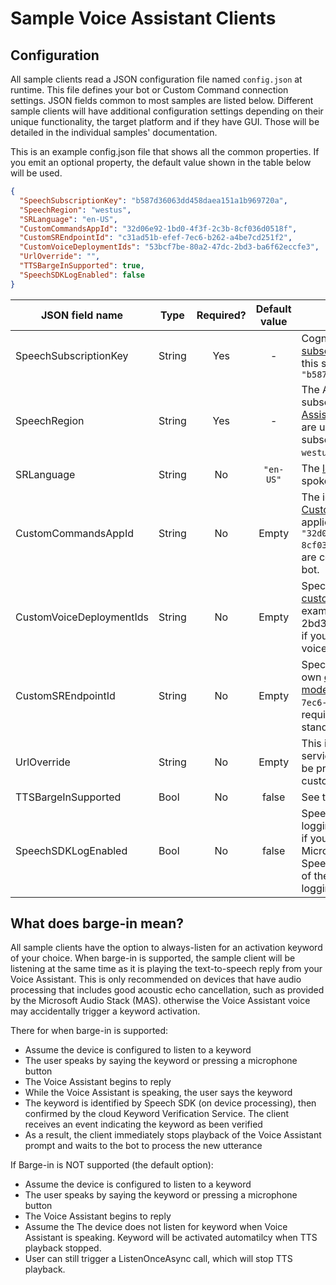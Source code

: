 # Sample Voice Assistant Clients

## Configuration

All sample clients read a JSON configuration file named ```config.json``` at runtime. This file defines your bot or Custom Command connection settings. JSON fields common to most samples are listed below. Different sample clients will have additional configuration settings depending on their unique functionality, the target platform and if they have GUI. Those will be detailed in the individual samples' documentation.

This is an example config.json file that shows all the common properties. If you emit an optional property, the default value shown in the table below will be used.

```json
{
  "SpeechSubscriptionKey": "b587d36063dd458daea151a1b969720a",
  "SpeechRegion": "westus",
  "SRLanguage": "en-US",
  "CustomCommandsAppId": "32d06e92-1bd0-4f3f-2c3b-8cf036d0518f",
  "CustomSREndpointId": "c31ad51b-efef-7ec6-b262-a4be7cd251f2",
  "CustomVoiceDeploymentIds": "53bcf7be-80a2-47dc-2bd3-ba6f62eccfe3",
  "UrlOverride": "",
  "TTSBargeInSupported": true,
  "SpeechSDKLogEnabled": false
}
```

| JSON field name          | Type   | Required? | Default value | Description |
|--------------------------|--------|:---------:|:-------------:|-------------|
| SpeechSubscriptionKey    | String | Yes | - | Cognitive Services [speech subscription key](https://docs.microsoft.com/en-us/azure/cognitive-services/speech-service/get-started). Example of hows this string should look like: ```"b587d36063dd458daea151a1b969720a"```
| SpeechRegion             | String | Yes | - | The Azure region of your speech subscription. Limited to the [Voice Assistant supported regions](https://docs.microsoft.com/en-us/azure/cognitive-services/speech-service/get-started). If you are using free-trial Azure subscription, it is further limited to ```westus``` and ```northeurope```.
| SRLanguage               | String | No  | ```"en-US"``` | The [locale code](https://docs.microsoft.com/en-us/azure/cognitive-services/speech-service/language-support#speech-to-text) specifying the spoken language to be recognized. 
| CustomCommandsAppId      | String | No  | Empty | The id uniquely identifying your [Custom Command](https://docs.microsoft.com/en-us/azure/cognitive-services/speech-service/custom-commands) application/project. For example ```"32d06e92-1bd0-4f3f-2c3b-8cf036d0518f"```. Not required if you are connecting to a Bot-Framework bot.
| CustomVoiceDeploymentIds | String | No  | Empty | Specify this if you created your own [custom text-to-speech voice](https://docs.microsoft.com/en-us/azure/cognitive-services/speech-service/how-to-custom-voice). For example "53bcf7be-80a2-47dc-2bd3-ba6f62eccfe3". Not required if you are using one of the pre-built voice.
| CustomSREndpointId       | String | No  | Empty | Specify this if you want to use your own [custom speech recognition model](https://docs.microsoft.com/en-us/azure/cognitive-services/speech-service/how-to-custom-speech). For example ```"c31ad51b-efef-7ec6-b262-a4be7cd251f2"```. Not required if you are using the standard model.
| UrlOverride              | String | No  | Empty | This is mostly used to test out new service features in preview, and will be provided by Microsoft to selected customers. Safe to ignore.
| TTSBargeInSupported      | Bool   | No  | false | See the [What does barge-in mean?](#what-does-barge-in-mean?)
| SpeechSDKLogEnabled      | Bool   | No  | false | Speech SDK has a verbose text logging option that you can turn on, if you need to report a bug to Microsoft. The file name will be SpeechSDK.log. A retail deployment of the client should always have this logging disabled (the default)

## What does barge-in mean?

All sample clients have the option to always-listen for an activation keyword of your choice. When barge-in is supported, the sample client will be listening at the same time as it is playing the text-to-speech reply from your Voice Assistant. This is only recommended on devices that have audio processing that includes good acoustic echo cancellation, such as provided by the Microsoft Audio Stack (MAS). otherwise the Voice Assistant voice may accidentally trigger a keyword activation.  

There for when barge-in is supported:
* Assume the device is configured to listen to a keyword
* The user speaks by saying the keyword or pressing a microphone button
* The Voice Assistant begins to reply 
* While the Voice Assistant is speaking, the user says the keyword
* The keyword is identified by Speech SDK (on device processing), then confirmed by the cloud Keyword Verification Service. The client receives an event indicating the keyword as been verified
* As a result, the client immediately stops playback of the Voice Assistant prompt and waits to the bot to process the new utterance

If Barge-in is NOT supported (the default option):
* Assume the device is configured to listen to a keyword
* The user speaks by saying the keyword or pressing a microphone button
* The Voice Assistant begins to reply 
* Assume the The device does not listen for keyword when Voice Assistant is speaking. Keyword will be activated automatilcy when TTS playback stopped.
* User can still trigger a ListenOnceAsync call, which will stop TTS playback.